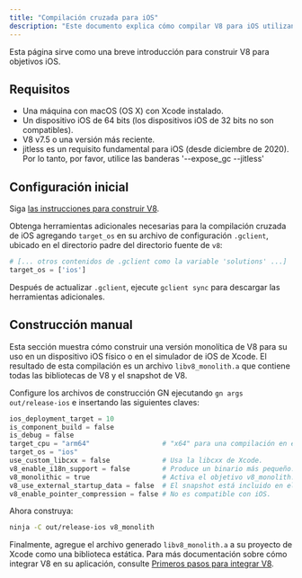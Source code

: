 ```yaml
---
title: "Compilación cruzada para iOS"
description: "Este documento explica cómo compilar V8 para iOS utilizando compilación cruzada."
---
```

Esta página sirve como una breve introducción para construir V8 para objetivos iOS.

## Requisitos

- Una máquina con macOS (OS X) con Xcode instalado.
- Un dispositivo iOS de 64 bits (los dispositivos iOS de 32 bits no son compatibles).
- V8 v7.5 o una versión más reciente.
- jitless es un requisito fundamental para iOS (desde diciembre de 2020). Por lo tanto, por favor, utilice las banderas '--expose_gc --jitless'

## Configuración inicial

Siga [las instrucciones para construir V8](/docs/build).

Obtenga herramientas adicionales necesarias para la compilación cruzada de iOS agregando `target_os` en su archivo de configuración `.gclient`, ubicado en el directorio padre del directorio fuente de `v8`:

```python
# [... otros contenidos de .gclient como la variable 'solutions' ...]
target_os = ['ios']
```

Después de actualizar `.gclient`, ejecute `gclient sync` para descargar las herramientas adicionales.

## Construcción manual

Esta sección muestra cómo construir una versión monolítica de V8 para su uso en un dispositivo iOS físico o en el simulador de iOS de Xcode. El resultado de esta compilación es un archivo `libv8_monolith.a` que contiene todas las bibliotecas de V8 y el snapshot de V8.

Configure los archivos de construcción GN ejecutando `gn args out/release-ios` e insertando las siguientes claves:

```python
ios_deployment_target = 10
is_component_build = false
is_debug = false
target_cpu = "arm64"                  # "x64" para una compilación en el simulador.
target_os = "ios"
use_custom_libcxx = false             # Usa la libcxx de Xcode.
v8_enable_i18n_support = false        # Produce un binario más pequeño.
v8_monolithic = true                  # Activa el objetivo v8_monolith.
v8_use_external_startup_data = false  # El snapshot está incluido en el binario.
v8_enable_pointer_compression = false # No es compatible con iOS.
```

Ahora construya:

```bash
ninja -C out/release-ios v8_monolith
```

Finalmente, agregue el archivo generado `libv8_monolith.a` a su proyecto de Xcode como una biblioteca estática. Para más documentación sobre cómo integrar V8 en su aplicación, consulte [Primeros pasos para integrar V8](/docs/embed).
